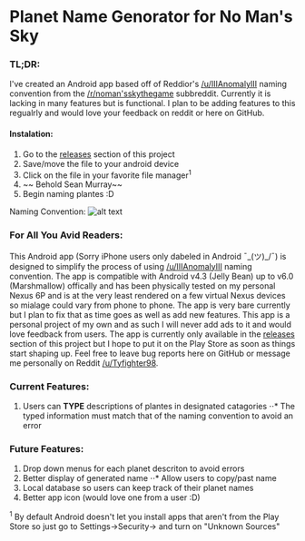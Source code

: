 # Planet Name Genorator for No Man's Sky

### TL;DR:
I've created an Android app based off of Reddior's [/u/IIIAnomalyIII](https://www.reddit.com/user/IIIAnomalyIII) naming convention from the [/r/noman'sskythegame](https://www.reddit.com/r/NoMansSkyTheGame/) subbreddit. Currently it is lacking in many features but is functional. I plan to be adding features to this regualrly and would love your feedback on reddit or here on GitHub.

#### Instalation:
1. Go to the [releases](https://github.com/Tyfighter98/NMS-Name-Genorator/releases) section of this project
2. Save/move the file to your android device
3. Click on the file in your favorite file manager<sup>1</sup>
4. ~~ Behold Sean Murray~~
5. Begin naming plantes :D

Naming Convention: 
![alt text](https://i.redd.it/pfanhavkwvcx.jpg)

### For All You Avid Readers:
This Android app (Sorry iPhone users only dabeled in Android ¯\_(ツ)_/¯) is designed to simplify the process of using [/u/IIIAnomalyIII](https://www.reddit.com/user/IIIAnomalyIII) naming convention. The app is compatible with Android v4.3 (Jelly Bean) up to v6.0 (Marshmallow) offically and has been physically tested on my personal Nexus 6P and is at the very least rendered on a few virtual Nexus devices so mialage could vary from phone to phone. The app is very bare currently but I plan to fix that as time goes as well as add new features. This app is a personal project of my own and as such I will never add ads to it and would love feedback from users. The app is currently only available in the [releases](https://github.com/Tyfighter98/NMS-Name-Genorator/releases) section of this project but I hope to put it on the Play Store as soon as things start shaping up. Feel free to leave bug reports here on GitHub or message me personally on Reddit [/u/Tyfighter98](https://www.reddit.com/user/Tyfighter98/).

### Current Features:
1. Users can **TYPE** descriptions of plantes in designated catagories
⋅⋅* The typed information must match that of the naming convention to avoid an error

### Future Features:
1. Drop down menus for each planet descriton to avoid errors
2. Better display of generated name
⋅⋅* Allow users to copy/past name
3. Local database so users can keep track of their planet names
4. Better app icon (would love one from a user :D)

<sup>1</sup> By default Android doesn't let you install apps that aren't from the Play Store so just go to Settings->Security-> and turn on "Unknown Sources" 